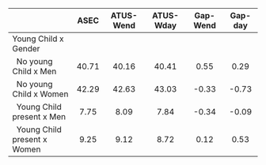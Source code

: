 
|                      |         ASEC |    ATUS-Wend |    ATUS-Wday |     Gap-Wend |      Gap-day |
| -------------------- | :----------: | :----------: | :----------: | :----------: | :----------: |
| Young Child x Gender |              |              |              |              |              |
| &nbsp;&nbsp;No young Child x Men |        40.71 |        40.16 |        40.41 |         0.55 |         0.29 |
| &nbsp;&nbsp;No young Child x Women |        42.29 |        42.63 |        43.03 |        -0.33 |        -0.73 |
| &nbsp;&nbsp;Young Child present x Men |         7.75 |         8.09 |         7.84 |        -0.34 |        -0.09 |
| &nbsp;&nbsp;Young Child present x Women |         9.25 |         9.12 |         8.72 |         0.12 |         0.53 |

